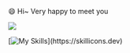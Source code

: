 😄 Hi~ Very happy to meet you  

<a href="https://github.com/anuraghazra/github-readme-stats">
  <img align="center" src="https://github-readme-stats.vercel.app/api?username=LLmoskk&count_private=true&show_icons=true" />
</a>

<p></p>

[![My Skills](https://skillicons.dev/icons?i=js,html,css,react,figma,jest,ts,py,vscode,idea,mysql,mongodb,spring,)](https://skillicons.dev)
